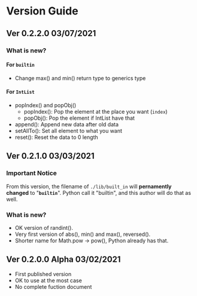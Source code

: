 Version Guide
=============


Ver 0.2.2.0 03/07/2021
----------------------
### What is new?

#### For `builtin`
 * Change max() and min() return type to generics type

#### For `IntList`
 * popIndex() and popObj()
   * popIndex(): Pop the element at the place you want (`index`)
   * popObj():   Pop the element if IntList have that
 * append(): Append new data after old data
 * setAllTo(): Set all element to what you want
 * reset(): Reset the data to 0 length

Ver 0.2.1.0 03/03/2021
----------------------
### Important Notice

From this version, the filename of `./lib/built_in` will **pernamently
changed** to "**`builtin`**".
Python call it "builtin", and this author will do that as well.

### What is new?
* OK version of randint().
* Very first version of abs(), min() and max(), reversed().
* Shorter name for Math.pow -> pow(), Python already has that.

Ver 0.2.0.0 Alpha 03/02/2021
----------------------------

* First published version
* OK to use at the most case
* No complete fuction document